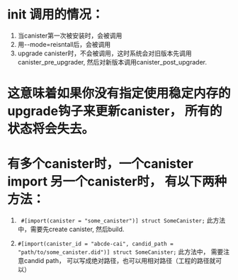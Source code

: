 # init 调用的情况：
1. 当canister第一次被安装时，会被调用
2. 用--mode=reisntall后，会被调用
3. upgrade canister时，不会被调用，这时系统会对旧版本先调用canister_pre_upgrader, 然后对新版本调用canister_post_upgrader.

# 这意味着如果你没有指定使用稳定内存的upgrade钩子来更新canister， 所有的状态将会失去。



# 有多个canister时，一个canister import 另一个canister时， 有以下两种方法：
1. ` #[import(canister = "some_canister")]
      struct SomeCanister;`
   此方法中，需要先create canister, 然后build.
   
2. `#[import(canister_id = "abcde-cai", candid_path = "path/to/some_canister.did")]
     struct SomeCanister;`
   此方法中， 需要注意candid path， 可以写成绝对路径，也可以用相对路径（工程的路径就可以） 


